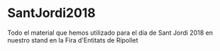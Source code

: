 # SantJordi2018
Todo el material que hemos utilizado para el día de Sant Jordi 2018 en nuestro stand en la Fira d'Entitats de Ripollet
